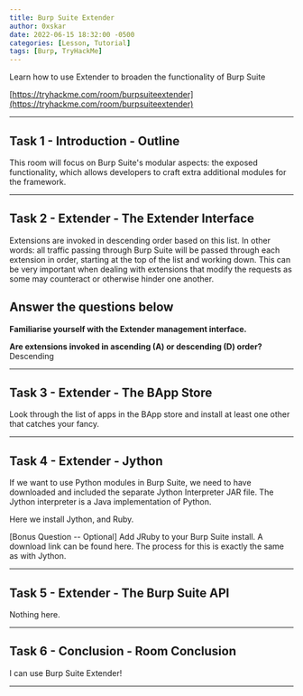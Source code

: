 ```yaml
---
title: Burp Suite Extender
author: 0xskar
date: 2022-06-15 18:32:00 -0500
categories: [Lesson, Tutorial]
tags: [Burp, TryHackMe]
---
```


Learn how to use Extender to broaden the functionality of Burp Suite

[https://tryhackme.com/room/burpsuiteextender](https://tryhackme.com/room/burpsuiteextender)

* * *

## Task 1 - Introduction - Outline 

This room will focus on Burp Suite's modular aspects: the exposed functionality, which allows developers to craft extra additional modules for the framework.

* * * 

## Task 2 - Extender - The Extender Interface 

Extensions are invoked in descending order based on this list. In other words: all traffic passing through Burp Suite will be passed through each extension in order, starting at the top of the list and working down. This can be very important when dealing with extensions that modify the requests as some may counteract or otherwise hinder one another. 

##   Answer the questions below

**Familiarise yourself with the Extender management interface.**

**Are extensions invoked in ascending (A) or descending (D) order?** Descending

* * * 

## Task 3 - Extender - The BApp Store 

Look through the list of apps in the BApp store and install at least one other that catches your fancy.

* * * 

## Task 4 - Extender - Jython 

If we want to use Python modules in Burp Suite, we need to have downloaded and included the separate Jython Interpreter JAR file. The Jython interpreter is a Java implementation of Python.

Here we install Jython, and Ruby.

[Bonus Question -- Optional] Add JRuby to your Burp Suite install. A download link can be found here. The process for this is exactly the same as with Jython.

* * * 

## Task 5 - Extender - The Burp Suite API 

Nothing here.

* * * 

## Task 6 - Conclusion - Room Conclusion 

I can use Burp Suite Extender!

* * * 
